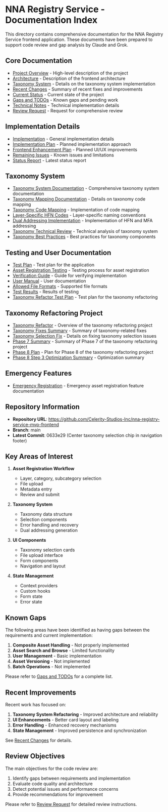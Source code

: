# NNA Registry Service - Documentation Index

This directory contains comprehensive documentation for the NNA Registry Service frontend application. These documents have been prepared to support code review and gap analysis by Claude and Grok.

## Core Documentation

- [Project Overview](./PROJECT_OVERVIEW.md) - High-level description of the project
- [Architecture](./ARCHITECTURE.md) - Description of the frontend architecture
- [Taxonomy System](./TAXONOMY_SYSTEM.md) - Details on the taxonomy system implementation
- [Recent Changes](./RECENT_CHANGES.md) - Summary of recent fixes and improvements
- [Current Status](./CURRENT_STATUS.md) - Current state of the project
- [Gaps and TODOs](./GAPS_AND_TODOS.md) - Known gaps and pending work
- [Technical Notes](./TECHNICAL_NOTES.md) - Technical implementation details
- [Review Request](./REVIEW_REQUEST.md) - Request for comprehensive review

## Implementation Details

- [Implementation](./IMPLEMENTATION.md) - General implementation details
- [Implementation Plan](./IMPLEMENTATION_PLAN.md) - Planned implementation approach
- [Frontend Enhancement Plan](./FRONTEND_ENHANCEMENT_PLAN.md) - Planned UI/UX improvements
- [Remaining Issues](./REMAINING_ISSUES.md) - Known issues and limitations
- [Status Report](./STATUS_REPORT.md) - Latest status report

## Taxonomy System

- [Taxonomy System Documentation](./TAXONOMY_SYSTEM_DOCUMENTATION.md) - Comprehensive taxonomy system documentation
- [Taxonomy Mapping Documentation](./TAXONOMY_MAPPING_DOCUMENTATION.md) - Details on taxonomy code mapping
- [Taxonomy Code Mapping](./TAXONOMY_CODE_MAPPING.md) - Implementation of code mapping
- [Layer-Specific HFN Codes](./LAYER_SPECIFIC_HFN_CODES.md) - Layer-specific naming conventions
- [Dual Addressing Implementation](./DUAL_ADDRESSING_IMPLEMENTATION.md) - Implementation of HFN and MFA addressing
- [Taxonomy Technical Review](./TAXONOMY_TECHNICAL_REVIEW.md) - Technical analysis of taxonomy system
- [Taxonomy Best Practices](./TAXONOMY_BEST_PRACTICES.md) - Best practices for taxonomy components

## Testing and User Documentation

- [Test Plan](./TEST_PLAN.md) - Test plan for the application
- [Asset Registration Testing](./ASSET_REGISTRATION_TESTING.md) - Testing process for asset registration
- [Verification Guide](./VERIFICATION_GUIDE.md) - Guide for verifying implementation
- [User Manual](./USER_MANUAL.md) - User documentation
- [Allowed File Formats](./ALLOWED_FILE_FORMATS.md) - Supported file formats
- [Test Results](./TEST_RESULTS.md) - Results of testing
- [Taxonomy Refactor Test Plan](./TAXONOMY_REFACTOR_TEST_PLAN.md) - Test plan for the taxonomy refactoring

## Taxonomy Refactoring Project

- [Taxonomy Refactor](./TAXONOMY_REFACTOR.md) - Overview of the taxonomy refactoring project
- [Taxonomy Fixes Summary](./TAXONOMY_FIXES_SUMMARY.md) - Summary of taxonomy-related fixes
- [Taxonomy Selection Fix](./TAXONOMY_SELECTION_FIX.md) - Details on fixing taxonomy selection issues
- [Phase 7 Summary](./PHASE_7_SUMMARY.md) - Summary of Phase 7 of the taxonomy refactoring project
- [Phase 8 Plan](./PHASE_8_PLAN.md) - Plan for Phase 8 of the taxonomy refactoring project
- [Phase 8 Step 3 Optimization Summary](./PHASE_8_STEP_3_OPTIMIZATION_SUMMARY.md) - Optimization summary

## Emergency Features

- [Emergency Registration](./EMERGENCY_REGISTRATION.md) - Emergency asset registration feature documentation

## Repository Information

- **Repository URL**: https://github.com/Celerity-Studios-Inc/nna-registry-service-mvp-frontend
- **Branch**: main
- **Latest Commit**: 0633e29 (Center taxonomy selection chip in navigation footer)

## Key Areas of Interest

1. **Asset Registration Workflow**
   - Layer, category, subcategory selection
   - File upload
   - Metadata entry
   - Review and submit

2. **Taxonomy System**
   - Taxonomy data structure
   - Selection components
   - Error handling and recovery
   - Dual addressing generation

3. **UI Components**
   - Taxonomy selection cards
   - File upload interface
   - Form components
   - Navigation and layout

4. **State Management**
   - Context providers
   - Custom hooks
   - Form state
   - Error state

## Known Gaps

The following areas have been identified as having gaps between the requirements and current implementation:

1. **Composite Asset Handling** - Not properly implemented
2. **Asset Search and Browse** - Limited functionality
3. **User Management** - Basic implementation
4. **Asset Versioning** - Not implemented
5. **Batch Operations** - Not implemented

Please refer to [Gaps and TODOs](./GAPS_AND_TODOS.md) for a complete list.

## Recent Improvements

Recent work has focused on:

1. **Taxonomy System Refactoring** - Improved architecture and reliability
2. **UI Enhancements** - Better card layout and labeling
3. **Error Handling** - Enhanced recovery mechanisms
4. **State Management** - Improved persistence and synchronization

See [Recent Changes](./RECENT_CHANGES.md) for details.

## Review Objectives

The main objectives for the code review are:

1. Identify gaps between requirements and implementation
2. Evaluate code quality and architecture
3. Detect potential issues and performance concerns
4. Provide recommendations for improvement

Please refer to [Review Request](./REVIEW_REQUEST.md) for detailed review instructions.